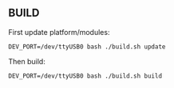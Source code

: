 ## BUILD

First update platform/modules:
```
DEV_PORT=/dev/ttyUSB0 bash ./build.sh update
```

Then build:
```
DEV_PORT=/dev/ttyUSB0 bash ./build.sh build
```
